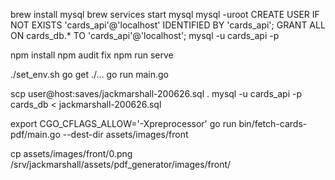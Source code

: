 brew install mysql
brew services start mysql
mysql -uroot
CREATE USER IF NOT EXISTS 'cards_api'@'localhost' IDENTIFIED BY 'cards_api';
GRANT ALL ON cards_db.* TO 'cards_api'@'localhost';
mysql -u cards_api -p

npm install
npm audit fix
npm run serve

./set_env.sh
go get ./...
go run main.go

scp user@host:saves/jackmarshall-200626.sql .
mysql -u cards_api -p cards_db < jackmarshall-200626.sql


export CGO_CFLAGS_ALLOW='-Xpreprocessor'
go run bin/fetch-cards-pdf/main.go --dest-dir assets/images/front




cp assets/images/front/0.png /srv/jackmarshall/assets/pdf_generator/images/front/